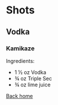 # Shots

## Vodka

### Kamikaze

Ingredients:

* 1 ½ oz Vodka
* ¾ oz Triple Sec
* ¾ oz lime juice

[Back home](../README.md)